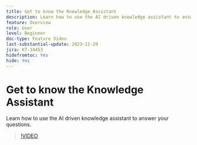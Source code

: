 ```yaml
---
title: Get to know the Knowledge Assistant
description: Learn how to use the AI driven knowledge assistant to answer your questions.
feature: Overview
role: User
level: Beginner
doc-type: Feature Video
last-substantial-update: 2023-11-29
jira: KT-14453
hidefromtoc: Yes
hide: Yes
---
```


# Get to know the Knowledge Assistant

Learn how to use the AI driven knowledge assistant to answer your questions.

>[!VIDEO](https://video.tv.adobe.com/v/3425807/?learn=on)
